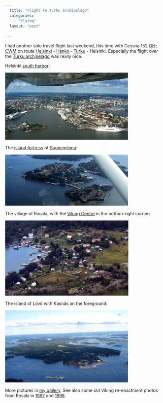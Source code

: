 ```yaml
---
  title: "Flight to Turku archipelago"
  categories: 
    - "flying"
  layout: "post"

---
```

I had another solo travel flight last weekend, this time with Cessna 152 [OH-CWM][5] on route [Helsinki][8] - [Hanko][9] - [Turku][10] - Helsinki. Especially the flight over the [Turku archipelago][1] was really nice.

Helsinki [south harbor][4]:

![Helsinki south harbour](/files/Helsinki_south_harbor.jpg)

The [island fortress][6] of [Suomenlinna][7]:

![Suomenlinna main island from air](/files/Suomenlinna_from_air.jpg)

The village of Rosala, with the [Viking Centre][3] in the bottom-right corner:

![Rosala village from the air](/files/Rosala.jpg)

The island of L&ouml;v&ouml; with Kasn&auml;s on the foreground:

![L&ouml;v&ouml; island](/files/Lovo_Kasnas.jpg)

More pictures in [my gallery][2]. See also some old Viking re-enactment photos from Rosala in [1997][11] and [1998][12].

[1]: http://www.saaristo.org/eng/
[2]: http://bergie.iki.fi/gallery/2005/oh-cwm-to-hanko-and-turku/
[3]: http://www.rosala-viking-centre.com/english.htm
[4]: http://virtual.finland.fi/netcomm/news/showarticle.asp?intNWSAID=27690
[5]: http://gallery.aerodome.net/album26/OHCWM
[6]: http://en.wikipedia.org/wiki/Sveaborg
[7]: http://www.suomenlinna.fi/index.php?menuid=3&lang=eng
[8]: http://www.fallingrain.com/icao/EFHF.html
[9]: http://www.fallingrain.com/icao/EFHN.html
[10]: http://www.fallingrain.com/icao/EFTU.html
[11]: http://www.greywolves.org/kuvat/Sommareventyr-97.html
[12]: http://www.greywolves.org/kuvat/Sommarblot-98.html